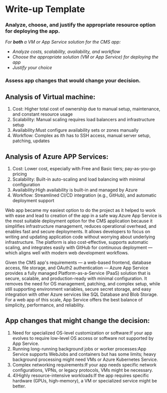# Write-up Template

### Analyze, choose, and justify the appropriate resource option for deploying the app.

*For **both** a VM or App Service solution for the CMS app:*
- *Analyze costs, scalability, availability, and workflow*
- *Choose the appropriate solution (VM or App Service) for deploying the app*
- *Justify your choice*

### Assess app changes that would change your decision.

## Analysis of Virtual machine:
1) Cost: Higher total cost of ownership due to manual setup, maintenance, and constant resource usage
2) Scalability: Manual scaling requires load balancers and infrastructure setup
3) Availability:Must configure availability sets or zones manually
4) Workflow: Complex as ith has to SSH access, manual server setup, patching, updates
## Analysis of Azure APP Services:
1) Cost: Lower cost, especially with Free and Basic tiers; pay-as-you-go pricing
2) Scalability: Built-in auto-scaling and load balancing with minimal configuration
3) Availability:High availability is built-in and managed by Azure
4) Workflow: Streamlined CI/CD integration (e.g., GitHub), and automatic deployment support
   
Web app became my easiest option to do the project as it helped to work with ease and lead to creation of the app in a safe way.Azure App Service is the most suitable deployment option for the CMS application because it simplifies infrastructure management, reduces operational overhead, and enables fast and secure deployments. It allows developers to focus on writing and updating application code without worrying about underlying infrastructure. The platform is also cost-effective, supports automatic scaling, and integrates easily with GitHub for continuous deployment — which aligns well with modern web development workflows.

Given the CMS app's requirements — a web-based frontend, database access, file storage, and OAuth2 authentication — Azure App Service provides a fully managed Platform-as-a-Service (PaaS) solution that is secure, scalable, and production-ready with minimal configuration. It removes the need for OS management, patching, and complex setup, while still supporting environment variables, secure secret storage, and easy integration with other Azure services like SQL Database and Blob Storage. For a web app of this scale, App Service offers the best balance of simplicity, performance, and reliability.

## App changes that might change the decision:

1) Need for specialized OS-level customization or software:If your app evolves to require low-level OS access or software not supported by App Service.
2) Running long-running background jobs or worker processes:App Service supports WebJobs and containers but has some limits; heavy background processing might need VMs or Azure Kubernetes Service.
3) Complex networking requirements:If your app needs specific network configurations, VPNs, or legacy protocols, VMs might be necessary.
4) 4)Highly resource-intensive workloads:If the app requires specific hardware (GPUs, high-memory), a VM or specialized service might be better.
